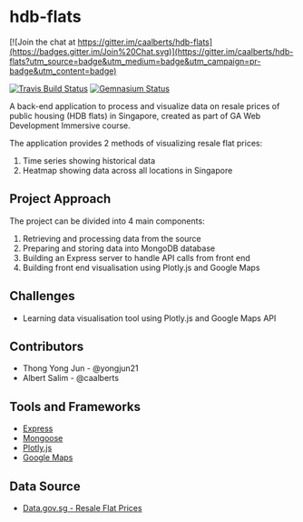 # hdb-flats

[![Join the chat at https://gitter.im/caalberts/hdb-flats](https://badges.gitter.im/Join%20Chat.svg)](https://gitter.im/caalberts/hdb-flats?utm_source=badge&utm_medium=badge&utm_campaign=pr-badge&utm_content=badge)

[![Travis Build Status](https://img.shields.io/travis/caalberts/hdb-flats.svg?style=flat-square)](https://travis-ci.org/caalberts/hdb-flats)
[![Gemnasium Status](https://img.shields.io/gemnasium/caalberts/hdb-flats.svg?style=flat-square)](https://gemnasium.com/caalberts/hdb-flats)

A back-end application to process and visualize data on resale prices of public housing (HDB flats) in Singapore, created as part of GA Web Development Immersive course.

The application provides 2 methods of visualizing resale flat prices:

1. Time series showing historical data
2. Heatmap showing data across all locations in Singapore

## Project Approach

The project can be divided into 4 main components:

1. Retrieving and processing data from the source
2. Preparing and storing data into MongoDB database
3. Building an Express server to handle API calls from front end
4. Building front end visualisation using Plotly.js and Google Maps

## Challenges
- Learning data visualisation tool using Plotly.js and Google Maps API

## Contributors
- Thong Yong Jun - @yongjun21
- Albert Salim - @caalberts

## Tools and Frameworks
- [Express](http://expressjs.com/en/index.html)
- [Mongoose](http://mongoosejs.com/)
- [Plotly.js](https://plot.ly/javascript/)
- [Google Maps](https://developers.google.com/maps/)

## Data Source
- [Data.gov.sg - Resale Flat Prices](https://data.gov.sg/dataset/resale-flat-prices)
